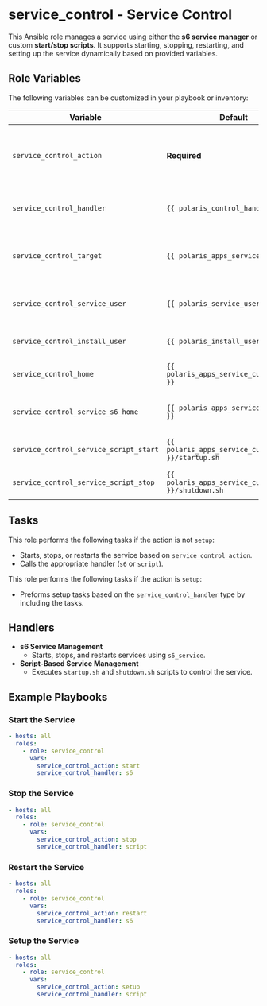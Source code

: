 # service_control - Service Control

This Ansible role manages a service using either the **s6 service manager** or custom **start/stop scripts**. It supports starting, stopping, restarting, and setting up the service dynamically based on provided variables.

## Role Variables

The following variables can be customized in your playbook or inventory:

| Variable | Default | Description |
|----------|---------|-------------|
| `service_control_action` | **Required** | The action to perform (`start`, `stop`, `restart`, `setup`). |
| `service_control_handler` | `{{ polaris_control_handler }}` | The service handler type (`s6` or `script`). |
| `service_control_target` | `{{ polaris_apps_service_name }}` | The name of the service being controlled. |
| `service_control_service_user` | `{{ polaris_service_user }}` | User under which the service runs. |
| `service_control_install_user` | `{{ polaris_install_user }}` | User who installed the service. |
| `service_control_home` | `{{ polaris_apps_service_current_home }}` | Home directory of the service. |
| `service_control_service_s6_home` | `{{ polaris_apps_service_s6_home }}` | S6 home directory (for `s6` handler). |
| `service_control_service_script_start` | `{{ polaris_apps_service_current_home }}/startup.sh` | Start script (for `script` handler). |
| `service_control_service_script_stop` | `{{ polaris_apps_service_current_home }}/shutdown.sh` | Stop script (for `script` handler). |

## Tasks

This role performs the following tasks if the action is not `setup`:
- Starts, stops, or restarts the service based on `service_control_action`.
- Calls the appropriate handler (`s6` or `script`).

This role performs the following tasks if the action is `setup`:
- Preforms setup tasks based on the `service_control_handler` type by including the tasks.

## Handlers
- **s6 Service Management**
  - Starts, stops, and restarts services using `s6_service`.
- **Script-Based Service Management**
  - Executes `startup.sh` and `shutdown.sh` scripts to control the service.

## Example Playbooks

### Start the Service
```yaml
- hosts: all
  roles:
    - role: service_control
      vars:
        service_control_action: start
        service_control_handler: s6
```

### Stop the Service
```yaml
- hosts: all
  roles:
    - role: service_control
      vars:
        service_control_action: stop
        service_control_handler: script
```

### Restart the Service
```yaml
- hosts: all
  roles:
    - role: service_control
      vars:
        service_control_action: restart
        service_control_handler: s6
```

### Setup the Service
```yaml
- hosts: all
  roles:
    - role: service_control
      vars:
        service_control_action: setup
        service_control_handler: script
```

